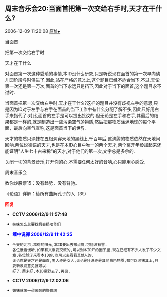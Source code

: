 ## 周末音乐会20:当面首把第一次交给右手时,天才在干什么?
2006-12-09 11:20:08
[原址▸](http://www.fxgan.com/chan_time/2006_07_12/413.htm)



 


 


 当面首


 把第一次交给右手时


 天才在干什么


 


 


  对面首第一次这种委琐的事情,本ID没什么研究,只是听说现在面首的第一次早向幼儿园阶段与时俱进了.因此,站在严格的意义上,这个题目已经不适合当下.不过,无论第一次还是第一万次,面首的当下永远只是裆下,因此对于当下的面首,这个题目永不过时.


 


  当面首把第一次交给右手时,天才在干什么?这样的题目并没有歧视左手的意思,只是因为ID对于左手与右手在面首的当下工作中有什么分配了解不多,因此只好用右手来指代了.对此,面首的左手是可以提出抗议的.但无论是左手和右手,其最后的结果都是一样的,就是制造出一些污染空气的物质,然后把那物质涂满地球的每个平面，最后向空气宣称,这是面首当下的世界.


 


  天才的物质只涂抹在五根洞穿天地的黑线上,千百年后,这沸腾的物质依然在天地间回响.两位说德语的天才,也是在本ID心目中唯一的两个天才,两个离开年龄加起来还能证明"人生七十古来稀"的天才,对于他们的第一次,文字总是多余的.


 


 关闭一切的背景音乐,打开你的心,不需要任何太好的音响,心只能用心感受.


 


 




 周末音乐会


 


 教你炒股票15：没有趋势，没有背驰。


 


 《论语》详解：给所有曲解孔子的人（39）





<font color='red'>**回复**</font>


- **CCTV 2006/12/9 11:57:48**
- ```
  妹妹怎么总要找机会损咱爷们
  ```
- **<font color='blue'>缠中说禅 2006/12/9 11:42:25</font>**
- ```
  今天的北京,难得的阳光,本ID要出去撒点野,可惜没有雪.
  各位慢看慢听,如果有文章要交流的,可以到本ID开的圈子里,现在已经有不少人发了不少文章,各位除了来看本ID的,也可以去看看其他人的.
  无论你是天才还是面首,男人还是女人,无论是吐沫还是其他白色物质,都可以涂抹其上,只要新浪没意见就可以.
  好了,周末好,本ID撒野去了,再见.
  ```
- **CCTV 2006/12/9 12:02:06**
- ```
  妹妹就像一朵带刺的野玫瑰
  ```
